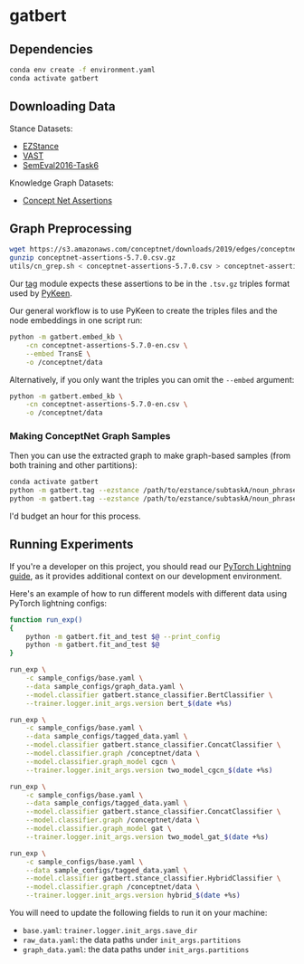 # gatbert

## Dependencies

```bash
conda env create -f environment.yaml
conda activate gatbert
```

## Downloading Data

Stance Datasets:
- [EZStance](https://github.com/chenyez/EZ-STANCE)
- [VAST](https://github.com/emilyallaway/zero-shot-stance/tree/master/data/VAST)
- [SemEval2016-Task6](https://www.saifmohammad.com/WebDocs/stance-data-all-annotations.zip)

Knowledge Graph Datasets:
- [Concept Net Assertions](https://s3.amazonaws.com/conceptnet/downloads/2019/edges/conceptnet-assertions-5.7.0.csv.gz)

## Graph Preprocessing

```bash
wget https://s3.amazonaws.com/conceptnet/downloads/2019/edges/conceptnet-assertions-5.7.0.csv.gz
gunzip conceptnet-assertions-5.7.0.csv.gz
utils/cn_grep.sh < conceptnet-assertions-5.7.0.csv > conceptnet-assertions-5.7.0-en.csv
```

Our [tag](gatbert/tag.py) module expects these assertions to be in the `.tsv.gz` triples format used by [PyKeen](https://pykeen.readthedocs.io/en/stable/).

Our general workflow is to use PyKeen to create the triples files and the node embeddings in one script run:
```bash
python -m gatbert.embed_kb \
	-cn conceptnet-assertions-5.7.0-en.csv \
	--embed TransE \
	-o /conceptnet/data
```

Alternatively, if you only want the triples you can omit the `--embed` argument:
```bash
python -m gatbert.embed_kb \
	-cn conceptnet-assertions-5.7.0-en.csv \
	-o /conceptnet/data
```

### Making ConceptNet Graph Samples

Then you can use the extracted graph to make graph-based samples (from both training and other partitions):
```bash
conda activate gatbert
python -m gatbert.tag --ezstance /path/to/ezstance/subtaskA/noun_phrase/raw_train_all_onecol.csv --graph /conceptnet/data -o train_graph.tsv
python -m gatbert.tag --ezstance /path/to/ezstance/subtaskA/noun_phrase/raw_val_all_onecol.csv   --graph /conceptnet/data -o val_graph.tsv
```
I'd budget an hour for this process.


## Running Experiments

If you're a developer on this project, you should read our [PyTorch Lightning guide](https://github.com/UF-NLPC-Lab/Guides/tree/main/pytorch-lightning),
as it provides additional context on our development environment.

Here's an example of how to run different models with different data using PyTorch lightning configs:

```bash
function run_exp()
{
	python -m gatbert.fit_and_test $@ --print_config
	python -m gatbert.fit_and_test $@
}

run_exp \
	-c sample_configs/base.yaml \
	--data sample_configs/graph_data.yaml \
	--model.classifier gatbert.stance_classifier.BertClassifier \
	--trainer.logger.init_args.version bert_$(date +%s)

run_exp \
	-c sample_configs/base.yaml \
	--data sample_configs/tagged_data.yaml \
	--model.classifier gatbert.stance_classifier.ConcatClassifier \
	--model.classifier.graph /conceptnet/data \
	--model.classifier.graph_model cgcn \
	--trainer.logger.init_args.version two_model_cgcn_$(date +%s)

run_exp \
	-c sample_configs/base.yaml \
	--data sample_configs/tagged_data.yaml \
	--model.classifier gatbert.stance_classifier.ConcatClassifier \
	--model.classifier.graph /conceptnet/data \
	--model.classifier.graph_model gat \
	--trainer.logger.init_args.version two_model_gat_$(date +%s)

run_exp \
	-c sample_configs/base.yaml \
	--data sample_configs/tagged_data.yaml \
	--model.classifier gatbert.stance_classifier.HybridClassifier \
	--model.classifier.graph /conceptnet/data \
	--trainer.logger.init_args.version hybrid_$(date +%s)
```

You will need to update the following fields to run it on your machine:
- `base.yaml`: `trainer.logger.init_args.save_dir`
- `raw_data.yaml`: the data paths under `init_args.partitions`
- `graph_data.yaml`: the data paths under `init_args.partitions`
